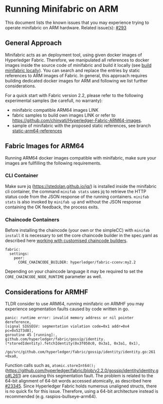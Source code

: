 # Running Minifabric on ARM

This document lists the known issues that you may experience trying to operate minifabric on ARM hardware. 
Related issue(s): [#293](https://github.com/hyperledger-labs/minifabric/issues/293)

## General Approach

Minifabric acts as an deployment tool, using given docker images of Hyperledger Fabric. Therefore, we manipulated all references to docker images inside the source code of minifabric and build it locally (see [build minifabric locally](https://github.com/hyperledger-labs/minifabric/blob/main/docs/README.md#build-minifabric-locally)). You can search and replace the entries by static references to ARM images of Fabric. In general, this approach requires building dedicated docker images for ARM and following we list further considerations.

For a quick start with Fabric version 2.2, please refer to the following experimental samples (be carefull, no warranty):
- minifabric compatible ARM64 images LINK
- fabric samples to build own images LINK or refer to https://github.com/chinyati/Hyperledger-Fabric-ARM64-images.
- sample of minifabric with the proposed static references, see branch [static-arm64-references](https://github.com/LIONS-DLT/minifabric/tree/static-arm64-references)

## Fabric Images for ARM64

Running ARM64 docker images compatible with minifabric, make sure your images are fullfilling the following requirements.

### CLI Container

Make sure jq (https://stedolan.github.io/jq/) is installed inside the minifabric cli container, the command <code>minifab stats</code> uses jq to retrieve the HTTP status code from the JSON response of the running containers. <code>minifab stats</code> is also invoked by <code>minifab up</code> and without the JSON response containing the OK feedback, the process exits.

### Chaincode Containers

Before installing the chaincode (your own or the simpleCC) with <code>minifab install</code> it is necessary to set the core chaincode builder in the spec.yaml as described here [working with customised chaincode builders](https://github.com/hyperledger-labs/minifabric/blob/main/docs/README.md#working-with-customised-chaincode-builders).
	
```
fabric:
  settings:
    peer:
      CORE_CHAINCODE_BUILDER: hyperledger/fabric-ccenv:my2.2
```

Depending on your chaincode language it may be required to set the <code>CORE_CHAINCODE_NODE_RUNTIME</code> parameter as well.

## Considerations for ARMHF

TLDR consider to use ARM64, running minifabric on ARMHF you may experience segmentation faults caused by code written in go.

```
panic: runtime error: invalid memory address or nil pointer dereference,
[signal SIGSEGV: segmentation violation code=0x1 addr=0x4 pc=0x5273d8],
goroutine 45 [running]:,
github.com/hyperledger/fabric/gossip/identity.(*storedIdentity).fetchIdentity(0x3f058c0, 0x3a1, 0x3a1, 0x1),
	/go/src/github.com/hyperledger/fabric/gossip/identity/identity.go:261 +0xa0,
```

Function calls such as, <code>atomic.storeInt64();</code>
(https://github.com/hyperledger/fabric/blob/v2.2.0/gossip/identity/identity.go#L261) are causing this segmentation fault. The problem is related to the 64-bit alignment of 64-bit words accessed atomically, as described here [#23345](https://github.com/golang/go/issues/23345). Since Hyperledger Fabric holds numerous unaligned structs, there is no quick fix for this issue. Therefore, using a 64-bit architecture instead is recommended (e.g. raspios-bullseye-arm64).
